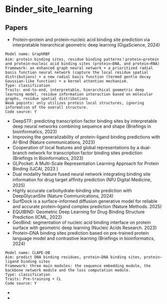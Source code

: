 # Binder_site_learning


## Papers  

* Protein–protein and protein–nucleic acid binding site
prediction via interpretable hierarchical geometric deep
learning (GigaScience, 2024)
```
Model name: GraphRBF
Aim: protein binding sites, residue binding patterns！protein–protein and protein–nucleic acid binding sites (protein–DNA, and protein–RNA)
Framework: an enhanced graph neural network + a prioritized radial basis function neural network (capture the local residue spatial distributions) + a new radial basis function (termed gentle decay Gaussian-like function) + a kernel attention mechanism.
Type: classification
Traits: end-to-end, interpretable, hierarchical geometric deep learning model, residue information interaction based on molecular graphs, residue spatial distributions
Weak popints: only utilizes protein local structures, ignoring information of the overall structure.
Code source: Y
```

* DeepSTF: predicting transcription factor binding sites by
interpretable deep neural networks combining sequence
and shape (Briefings in bioinformatics, 2023)  
* Improving the generalizability of protein-ligand binding predictions with AI-Bind (Nature communications, 2023)
* Cooperation of local features and global representations by a dual-branch network for transcription factor binding sites prediction (Briefings in Bioinformatics, 2023)
* GLPocket: A Multi-Scale Representation Learning Approach for Protein Binding (IJCAI, 2023 )
* Dual modality feature fused neural network integrating binding site information for drug target afﬁnity prediction (NPJ Digital Medicine, 2025)
* Highly accurate carbohydrate-binding site prediction with DeepGlycanSite (Nature Communications, 2024)
* SurfDock is a surface-informed diffusion generative model for reliable and accurate protein–ligand complex prediction (Nature Methods. 2025)
* EQUIBIND: Geometric Deep Learning for Drug Binding Structure Prediction (ICML, 2022)
* GeoBind: segmentation of nucleic acid binding interface on protein surface with geometric deep learning (Nucleic Acids Research. 2023)
* Protein–DNA binding sites prediction based on pre-trained protein language model and contrastive learning (Briefings in bioinformatics, 2024)
```
Model name: CLAPE-DB
Aim: predict DNA binding residues, protein–DNA binding sites, protein–ligand binding sites
Framework: three main modules: the sequence embedding module, the backbone network module and the loss computation module.
Type: classification
Traits: Pre-training + CL
Code source: Y
```

* 
* 

